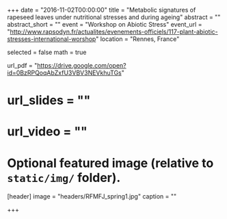 +++
date = "2016-11-02T00:00:00"
title = "Metabolic signatures of rapeseed leaves under nutritional stresses and during ageing"
abstract = ""
abstract_short = ""
event = "Workshop on Abiotic Stress"
event_url = "http://www.rapsodyn.fr/actualites/evenements-officiels/117-plant-abiotic-stresses-international-worshop"
location = "Rennes, France"

selected = false
math = true

url_pdf = "https://drive.google.com/open?id=0BzRPQoqAbZxfU3VBV3NEVkhuTGs"
# url_slides = ""
# url_video = ""

# Optional featured image (relative to `static/img/` folder).
[header]
image = "headers/RFMFJ_spring1.jpg"
caption = ""

+++